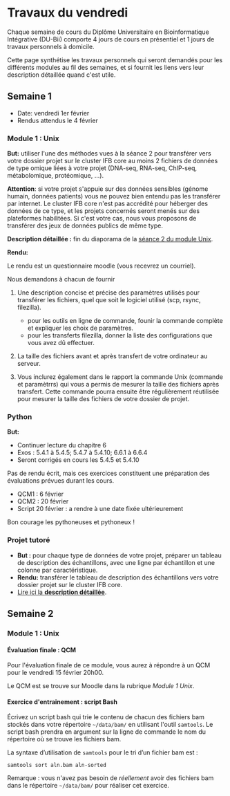 # Travaux du vendredi

Chaque semaine de cours du Diplôme Universitaire en Bioinformatique Intégrative (DU-Bii) comporte 4 jours de cours en présentiel et 1 jours de travaux personnels à domicile. 

Cette page synthétise les travaux personnels qui seront demandés pour les différents modules au fil des semaines, et si fournit les liens vers leur description détaillée quand c'est utile. 


## Semaine 1

- Date: vendredi 1er février
- Rendus attendus le 4 février

### Module 1 : Unix

**But:** utiliser l'une des méthodes vues à la séance 2 pour transférer vers votre dossier projet sur le cluster IFB core au moins 2 fichiers de données de type omique liées à votre projet (DNA-seq, RNA-seq, ChIP-seq, métabolomique, protéomique, ...). 

**Attention**: si votre projet s'appuie sur des données sensibles (génome humain, données patients) vous ne pouvez bien entendu pas les transférer par internet. Le cluster IFB core n'est pas accrédité pour héberger des données de ce type, et les projets concernés seront menés sur des plateformes habilitées. Si c'est votre cas, nous vous proposons de transférer des jeux de données publics de même type. 

**Description détaillée :** fin du diaporama de la [séance 2 du module Unix](https://du-bii.github.io/module-1-Environnement-Unix/seance2/slides/). 

**Rendu:** 

Le rendu est un questionnaire moodle (vous recevrez un courriel). 

Nous demandons à chacun de fournir 

1. Une description concise et précise des paramètres utilisés pour transférer les fichiers, quel que soit le logiciel utilisé (scp, rsync, filezilla). 
    - pour les outils en ligne de commande, founir la commande complète et expliquer les choix de paramètres.  
    - pour les transferts filezilla, donner la liste des configurations que vous avez dû effectuer. 

2. La taille des fichiers avant et après transfert de votre ordinateur au serveur. 

3. Vous inclurez également dans le rapport la commande Unix (commande et paramètrrs) qui vous a permis de mesurer la taille des fichiers après transfert. Cette commande pourra ensuite être régulièrement réutilisée pour mesurer la taille des fichiers de votre dossier de projet. 

### Python

**But:** 

- Continuer lecture du chapitre 6
- Exos : 5.4.1 à 5.4.5; 5.4.7 à 5.4.10; 6.6.1 à 6.6.4
- Seront corrigés en cours les 5.4.5 et 5.4.10

Pas de rendu écrit, mais ces exercices constituent une préparation des évaluations prévues durant les cours. 

- QCM1 : 6 février
- QCM2 : 20 février
- Script 20 février : a rendre à une date fixée ultérieurement


Bon courage les pythoneuses et pythoneux  ! 

### Projet tutoré

- **But :** pour chaque type de données de votre projet, préparer un tableau de description des échantillons, avec une ligne par échantillon et une colonne par caractéristique. 
- **Rendu:** transférer le tableau de description des échantillons vers votre dossier projet sur le cluster IFB core. 
- [Lire ici la **description détaillée**](../projet_tutore/).


## Semaine 2


### Module 1 : Unix


#### Évaluation finale : QCM 

Pour l'évaluation finale de ce module, vous aurez à répondre à un QCM pour le vendredi 15 février 20h00.

Le QCM est se trouve sur Moodle dans la rubrique *Module 1 Unix*.


#### Exercice d'entrainement : script Bash

Écrivez un script bash qui trie le contenu de chacun des fichiers bam stockés dans votre répertoire `~/data/bam/` en utilisant l'outil `samtools`. Le script bash prendra en argument sur la ligne de commande le nom du répertoire où se trouve les fichiers bam.

La syntaxe d’utilisation de `samtools` pour le tri d’un fichier bam est :
```
samtools sort aln.bam aln-sorted
```

Remarque : vous n'avez pas besoin de *réellement* avoir des fichiers bam dans le répertoire `~/data/bam/` pour réaliser cet exercice.

